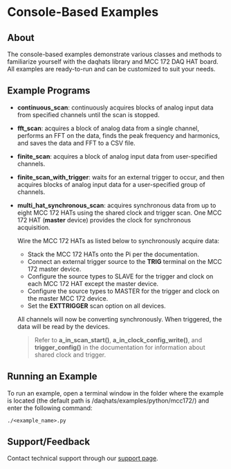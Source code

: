 # Console-Based Examples

## About
The console-based examples demonstrate various classes and methods to
familiarize yourself with the daqhats library and MCC 172 DAQ HAT board. All
examples are ready-to-run and can be customized to suit your needs.

## Example Programs
- **continuous_scan**: continuously acquires blocks of analog input data from 
specified channels until the scan is stopped. 

- **fft_scan**: acquires a block of analog data from a single channel, performs
an FFT on the data, finds the peak frequency and harmonics, and saves the data
and FFT to a CSV file.

- **finite_scan**: acquires a block of analog input data from user-specified 
channels.

- **finite_scan_with_trigger**: waits for an external trigger to occur, and 
then acquires blocks of analog input data for a user-specified group of 
channels.

- **multi_hat_synchronous_scan**: acquires synchronous data from up to 
eight MCC 172 HATs using the shared clock and trigger scan.
One MCC 172 HAT (**master** device) provides the clock for synchronous acquisition.

  Wire the MCC 172 HATs as listed below to synchronously acquire data:
  * Stack the MCC 172 HATs onto the Pi per the documentation.
  * Connect an external trigger source to the **TRIG** terminal on the MCC 172
    master device.
  * Configure the source types to SLAVE for the trigger and clock on each MCC 172
    HAT except the master device.
  * Configure the source types to MASTER for the trigger and clock on the master
    MCC 172 device.
  * Set the **EXTTRIGGER** scan option on all devices.

  All channels will now be converting synchronously. When triggered, the data
  will be read by the devices.

  > Refer to **a_in_scan_start()**, **a_in_clock_config_write()**, and
  **trigger_config()** in the documentation for information about shared clock
  and trigger.

## Running an Example
To run an example, open a terminal window in the folder where the example is 
located (the default path is /daqhats/examples/python/mcc172/) and enter the 
following command:

```
./<example_name>.py
```

## Support/Feedback
Contact technical support through our 
[support page](https://www.mccdaq.com/support/support_form.aspx).
